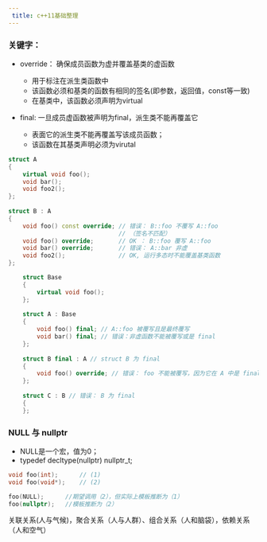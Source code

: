 ```yaml
---
 title: c++11基础整理
---
```


### 关键字：
- override： 确保成员函数为虚并覆盖基类的虚函数
    + 用于标注在派生类函数中
    + 该函数必须和基类的函数有相同的签名(即参数，返回值，const等一致)
    + 在基类中，该函数必须声明为virtual
    
- final: 一旦成员虚函数被声明为final，派生类不能再覆盖它
    + 表面它的派生类不能再覆盖写该成员函数；
    + 该函数在其基类声明必须为virutal

```c++
struct A
{
    virtual void foo();
    void bar();
    void foo2();
};
 
struct B : A
{
    void foo() const override; // 错误： B::foo 不覆写 A::foo
                               // （签名不匹配）
    void foo() override;       // OK ： B::foo 覆写 A::foo
    void bar() override;       // 错误： A::bar 非虚
    void foo2();               // OK, 运行多态时不能覆盖基类函数
};
```
```c++
    struct Base
    {
        virtual void foo();
    };
     
    struct A : Base
    {
        void foo() final; // A::foo 被覆写且是最终覆写
        void bar() final; // 错误：非虚函数不能被覆写或是 final
    };
     
    struct B final : A // struct B 为 final
    {
        void foo() override; // 错误： foo 不能被覆写，因为它在 A 中是 final
    };
     
    struct C : B // 错误： B 为 final
    {
    };
```

### NULL 与 nullptr

- NULL是一个宏，值为0；
- typedef decltype(nullptr) nullptr_t;

```c++
void foo(int);      // (1)
void foo(void*);    // (2)

foo(NULL);      //期望调用（2），但实际上模板推断为（1）
foo(nullptr);   //模板推断为（2）
```


关联关系(人与气候)，聚合关系（人与人群）、组合关系（人和脑袋），依赖关系（人和空气）

